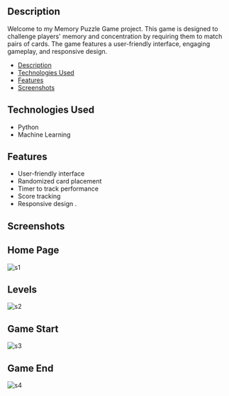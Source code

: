 ## Description

Welcome to my Memory Puzzle Game project. This game is designed to challenge players' memory and concentration by requiring them to match pairs of cards. The game features a user-friendly interface, engaging gameplay, and responsive design.

- [Description](#description)
- [Technologies Used](#technologies-used)
- [Features](#features)
- [Screenshots](#screenshots)


## Technologies Used
- Python
- Machine Learning

## Features
- User-friendly interface
- Randomized card placement
- Timer to track performance
- Score tracking
- Responsive design .

## Screenshots
## Home Page
![s1](https://github.com/Kumaripriyanshi/MEMORY-PUZZLE-GAME/assets/90835349/25502622-4823-4487-86c3-ec8994f55ff5)
## Levels
![s2](https://github.com/Kumaripriyanshi/MEMORY-PUZZLE-GAME/assets/90835349/e3d53251-dbce-41c3-ab17-ee9cdfd80305)
##  Game Start
![s3](https://github.com/Kumaripriyanshi/MEMORY-PUZZLE-GAME/assets/90835349/c906ed62-2741-49e3-838a-43d881622d0c)
## Game End
![s4](https://github.com/Kumaripriyanshi/MEMORY-PUZZLE-GAME/assets/90835349/f019246a-35f3-48e1-8266-33305327a07a)



